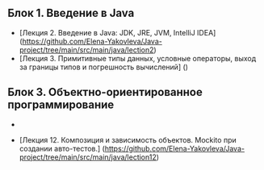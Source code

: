 ## Блок 1. Введение в Java

* [Лекция 2. Введение в Java: JDK, JRE, JVM, IntelliJ IDEA] (https://github.com/Elena-Yakovleva/Java-project/tree/main/src/main/java/lection2)
* [Лекция 3. Примитивные типы данных, условные операторы, выход за границы типов и погрешность вычислений] ()
  

## Блок 3. Объектно-ориентированное программирование

*

* [Лекция 12. Композиция и зависимость объектов. Mockito при создании авто-тестов.] (https://github.com/Elena-Yakovleva/Java-project/tree/main/src/main/java/lection12)
